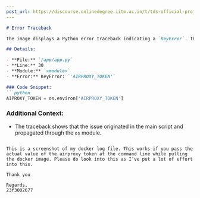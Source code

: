 ```yaml
---
post_url: https://discourse.onlinedegree.iitm.ac.in/t/tds-official-project1-discrepencies/171141/42
---
```

```markdown
# Error Traceback

The image displays a Python error traceback indicating a `KeyError`. The error occurs when the code attempts to access an environment variable named `AIRPROXY_TOKEN` that is not set.

## Details:

- **File:** `/app/app.py`
- **Line:** 30
- **Module:** `<module>`
- **Error:** KeyError: `'AIRPROXY_TOKEN'`

### Code Snippet:
```python
AIPROXY_TOKEN = os.environ['AIRPROXY_TOKEN']
```

### Additional Context:
- The traceback shows that the issue originated in the main script and propagated through the `os` module.
```

This is a screenshot of my docker log file. This works if you pass the actual value of the airproxy token at the command line while pulling the docker image. Please do look into this as I’ve put a lot of effort into this.

Thank you

Regards,  
23f3002677